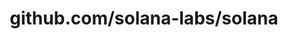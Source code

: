 ---
layout: post
title: github.com/solana-labs/solana
categories: link
tags: [انگلیسی, گیت‌هاب, برنامه‌نویسی]
---
